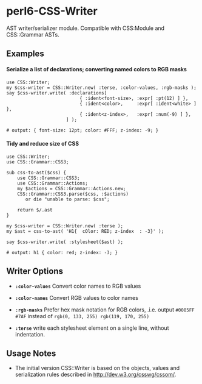 # perl6-CSS-Writer

AST writer/serializer module. Compatible with CSS:Module and CSS::Grammar ASTs.

## Examples


#### Serialize a list of declarations; converting named colors to RGB masks 
    use CSS::Writer;
    my $css-writer = CSS::Writer.new( :terse, :color-values, :rgb-masks );
    say $css-writer.write( :declarations[
                               { :ident<font-size>, :expr[ :pt(12) ] },
                               { :ident<color>,     :expr[ :ident<white> ] },
                               { :ident<z-index>,   :expr[ :num(-9) ] },
                          ] );

    # output: { font-size: 12pt; color: #FFF; z-index: -9; }


#### Tidy and reduce size of CSS
    use CSS::Writer;
    use CSS::Grammar::CSS3;

    sub css-to-ast($css) {
        use CSS::Grammar::CSS3;
        use CSS::Grammar::Actions;
        my $actions = CSS::Grammar::Actions.new;
        CSS::Grammar::CSS3.parse($css, :$actions)
           or die "unable to parse: $css";

        return $/.ast
    }

    my $css-writer = CSS::Writer.new( :terse );
    my $ast = css-to-ast( 'H1{  cOlor: RED; z-index  : -3}' );

    say $css-writer.write( :stylesheet($ast) );

    # output: h1 { color: red; z-index: -3; }


## Writer Options

- **`:color-values`** Convert color names to RGB values

- **`:color-names`** Convert RGB values to color names

- **`:rgb-masks`** Prefer hex mask notation for RGB colors, .i.e. output `#0085FF #7AF` instead of `rgb(0, 133, 255) rgb(119, 170, 255)`

- **`:terse`** write each stylesheet element on a single line, without indentation.

## Usage Notes

- The initial version CSS::Writer is based on the objects, values and serialization rules described in http://dev.w3.org/csswg/cssom/.






